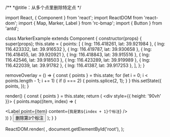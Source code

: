 /**
 *@title：从多个点里删除特定点
 */

import React, { Component } from 'react';
import ReactDOM from 'react-dom';
import { Map, Marker, Label } from 'rc-bmap';
import { Button } from 'antd';

class MarkerExample extends Component {
  constructor(props) {
    super(props);
    this.state = {
      points: [
        { lng: 116.418261, lat: 39.921984 },
        { lng: 116.423332, lat: 39.916532 },
        { lng: 116.419787, lat: 39.930658 },
        { lng: 116.418455, lat: 39.920921 },
        { lng: 116.418843, lat: 39.915516 },
        { lng: 116.42546, lat: 39.918503 },
        { lng: 116.423289, lat: 39.919989 },
        { lng: 116.422039, lat: 39.91782 },
        { lng: 116.41387, lat: 39.917253 },
      ],
    };
  }

  removeOverlay = () => {
    const { points } = this.state;
    for (let i = 0; i < points.length - 1; i += 1) {
      if (i === 2) {
        points.splice(2, 1);
      }
    }
    this.setState({
      points,
    });
  }

  render() {
    const { points } = this.state;
    return (
      <div style={{ height: '90vh' }}>
        <Map
          ak="dbLUj1nQTvDvKXkov5fhnH5HIE88RUEO"
          scrollWheelZoom
          mapMounted={this.handleMapMounted}
        >
          {
            points.map((item, index) => (
              <div>
                <Marker point={item} />
                <Label point={item} content={`我是第${index + 1}个标注`} />
              </div>
            ))
          }
        </Map>
        <Button onClick={this.removeOverlay}>删除第3个标注</Button>
      </div>
    );
  }
}

ReactDOM.render(
  <MarkerExample />,
  document.getElementById('root'),
);
